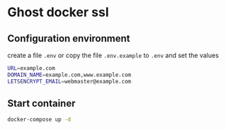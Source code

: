 # Ghost docker ssl

## Configuration environment

create a file `.env` or copy the file `.env.example` to `.env` and set the values

```bash
URL=example.com
DOMAIN_NAME=example.com,www.example.com
LETSENCRYPT_EMAIL=webmaster@example.com
```

## Start container

```bash
docker-compose up -d
```
